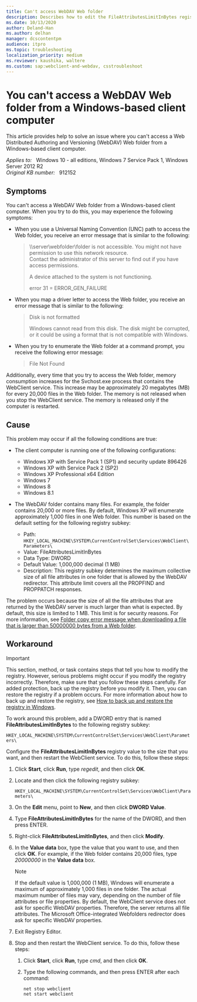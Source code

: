 ```yaml
---
title: Can't access WebDAV Web folder
description: Describes how to edit the FileAttributesLimitInBytes registry entry so that you can access a Web folder that contains many files in Windows.
ms.date: 10/13/2020
author: Deland-Han
ms.author: delhan
manager: dcscontentpm
audience: itpro
ms.topic: troubleshooting
localization_priority: medium
ms.reviewer: kaushika, waltere
ms.custom: sap:webclient-and-webdav, csstroubleshoot
---
```

# You can't access a WebDAV Web folder from a Windows-based client computer

This article provides help to solve an issue where you can't access a Web Distributed Authoring and Versioning (WebDAV) Web folder from a Windows-based client computer.

_Applies to:_ &nbsp; Windows 10 - all editions, Windows 7 Service Pack 1, Windows Server 2012 R2  
_Original KB number:_ &nbsp; 912152

## Symptoms

You can't access a WebDAV Web folder from a Windows-based client computer. When you try to do this, you may experience the following symptoms:

- When you use a Universal Naming Convention (UNC) path to access the Web folder, you receive an error message that is similar to the following:

    > \\\server\webfolder\folder is not accessible. You might not have permission to use this network resource.  
    Contact the administrator of this server to find out if you have access permissions.  
    >
    > A device attached to the system is not functioning.
    >
    > error 31 = ERROR_GEN_FAILURE

- When you map a driver letter to access the Web folder, you receive an error message that is similar to the following:

    > Disk is not formatted
    >
    > Windows cannot read from this disk. The disk might be corrupted, or it could be using a format that is not compatible with Windows.

- When you try to enumerate the Web folder at a command prompt, you receive the following error message:

    > File Not Found

Additionally, every time that you try to access the Web folder, memory consumption increases for the Svchost.exe process that contains the WebClient service. This increase may be approximately 20 megabytes (MB) for every 20,000 files in the Web folder. The memory is not released when you stop the WebClient service. The memory is released only if the computer is restarted.

## Cause

This problem may occur if all the following conditions are true:

- The client computer is running one of the following configurations:
  - Windows XP with Service Pack 1 (SP1) and security update 896426
  - Windows XP with Service Pack 2 (SP2)
  - Windows XP Professional x64 Edition
  - Windows 7
  - Windows 8
  - Windows 8.1

- The WebDAV folder contains many files. For example, the folder contains 20,000 or more files. By default, Windows XP will enumerate approximately 1,000 files in one Web folder. This number is based on the default setting for the following registry subkey:

  - Path: `HKEY_LOCAL_MACHINE\SYSTEM\CurrentControlSet\Services\WebClient\Parameters\`
  - Value: FileAttributesLimitInBytes
  - Data Type: DWORD
  - Default Value: 1,000,000 decimal (1 MB)
  - Description: This registry subkey determines the maximum collective size of all file attributes in one folder that is allowed by the WebDAV redirector. This attribute limit covers all the PROPFIND and PROPPATCH responses.

The problem occurs because the size of all the file attributes that are returned by the WebDAV server is much larger than what is expected. By default, this size is limited to 1 MB. This limit is for security reasons. For more information, see [Folder copy error message when downloading a file that is larger than 50000000 bytes from a Web folder](https://support.microsoft.com/help/900900).

## Workaround

> [!IMPORTANT]
> This section, method, or task contains steps that tell you how to modify the registry. However, serious problems might occur if you modify the registry incorrectly. Therefore, make sure that you follow these steps carefully. For added protection, back up the registry before you modify it. Then, you can restore the registry if a problem occurs. For more information about how to back up and restore the registry, see [How to back up and restore the registry in Windows](https://support.microsoft.com/help/322756).

To work around this problem, add a DWORD entry that is named **FileAttributesLimitInBytes** to the following registry subkey:

`HKEY_LOCAL_MACHINE\SYSTEM\CurrentControlSet\Services\WebClient\Parameters\`

Configure the **FileAttributesLimitInBytes** registry value to the size that you want, and then restart the WebClient service. To do this, follow these steps:

1. Click **Start**, click **Run**, type *regedit*, and then click **OK**.
2. Locate and then click the following registry subkey:

    `HKEY_LOCAL_MACHINE\SYSTEM\CurrentControlSet\Services\WebClient\Parameters\`

3. On the **Edit** menu, point to **New**, and then click **DWORD Value**.
4. Type **FileAttributesLimitInBytes** for the name of the DWORD, and then press ENTER.
5. Right-click **FileAttributesLimitInBytes**, and then click **Modify**.
6. In the **Value data** box, type the value that you want to use, and then click **OK**. For example, if the Web folder contains 20,000 files, type *20000000* in the **Value data** box.

    > [!NOTE]
    > If the default value is 1,000,000 (1 MB), Windows will enumerate a maximum of approximately 1,000 files in one folder. The actual maximum number of files may vary, depending on the number of file attributes or file properties. By default, the WebClient service does not ask for specific WebDAV properties. Therefore, the server returns all file attributes. The Microsoft Office-integrated Webfolders redirector does ask for specific WebDAV properties.

7. Exit Registry Editor.
8. Stop and then restart the WebClient service. To do this, follow these steps:
    1. Click **Start**, click **Run**, type *cmd*, and then click **OK**.
    2. Type the following commands, and then press ENTER after each command:

        ```console
        net stop webclient
        net start webclient
        ```
